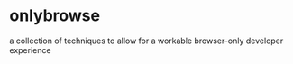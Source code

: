 # onlybrowse 

a collection of techniques to allow for a workable browser-only developer experience
